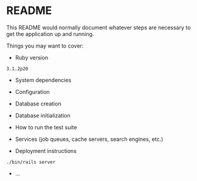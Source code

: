 # README

This README would normally document whatever steps are necessary to get the
application up and running.

Things you may want to cover:

* Ruby version
```
3.1.2p20
```
* System dependencies

* Configuration

* Database creation

* Database initialization

* How to run the test suite

* Services (job queues, cache servers, search engines, etc.)

* Deployment instructions
```
./bin/rails server

```
* ...
